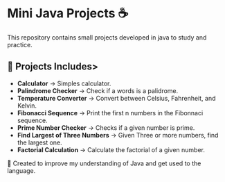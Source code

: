 # Mini Java Projects ☕

This repository contains small projects developed in java to study and practice.

## 📌 Projects Includes>
- **Calculator** → Simples calculator.
- **Palindrome Checker** → Check if a words is a palidrome.
- **Temperature Converter** → Convert between Celsius, Fahrenheit, and Kelvin.
- **Fibonacci Sequence** → Print the first n numbers in the Fibonnaci sequence.
- **Prime Number Checker** → Checks if a given number is prime.
- **Find Largest of Three Numbers** → Given Three or more numbers, find the largest one.
- **Factorial Calculation** → Calculate the factorial of a given number.

🚀 Created to improve my understanding of Java and get used to the language.
